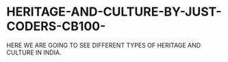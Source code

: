 # HERITAGE-AND-CULTURE-BY-JUST-CODERS-CB100-
HERE WE ARE GOING TO SEE DIFFERENT TYPES OF HERITAGE AND CULTURE IN INDIA.
